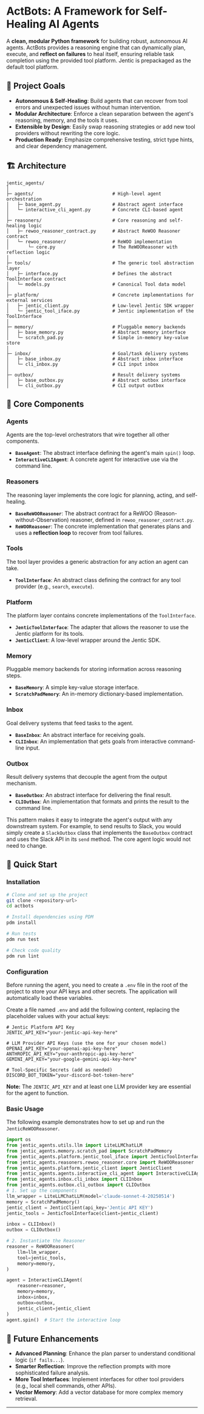 # ActBots: A Framework for Self-Healing AI Agents

A **clean, modular Python framework** for building robust, autonomous AI agents. ActBots provides a reasoning engine that can dynamically plan, execute, and **reflect on failures** to heal itself, ensuring reliable task completion using the provided tool platform. 
Jentic is prepackaged as the default tool platform.

## 🎯 Project Goals

- **Autonomous & Self-Healing**: Build agents that can recover from tool errors and unexpected issues without human intervention.
- **Modular Architecture**: Enforce a clean separation between the agent's reasoning, memory, and the tools it uses.
- **Extensible by Design**: Easily swap reasoning strategies or add new tool providers without rewriting the core logic.
- **Production Ready**: Emphasize comprehensive testing, strict type hints, and clear dependency management.

## 🏗️ Architecture

```
jentic_agents/
│
├─ agents/                             # High-level agent orchestration
│   ├─ base_agent.py                   # Abstract agent interface
│   └─ interactive_cli_agent.py        # Concrete CLI-based agent
│
├─ reasoners/                          # Core reasoning and self-healing logic
│   ├─ rewoo_reasoner_contract.py      # Abstract ReWOO Reasoner contract
│   └─ rewoo_reasoner/                 # ReWOO implementation
│       └─ core.py                     # The ReWOOReasoner with reflection logic
│
├─ tools/                              # The generic tool abstraction layer
│   ├─ interface.py                    # Defines the abstract ToolInterface contract
│   └─ models.py                       # Canonical Tool data model
│
├─ platform/                           # Concrete implementations for external services
│   ├─ jentic_client.py                # Low-level Jentic SDK wrapper
│   └─ jentic_tool_iface.py            # Jentic implementation of the ToolInterface
│
├─ memory/                             # Pluggable memory backends
│   ├─ base_memory.py                  # Abstract memory interface
│   └─ scratch_pad.py                  # Simple in-memory key-value store
│
├─ inbox/                              # Goal/task delivery systems
│   ├─ base_inbox.py                   # Abstract inbox interface
│   └─ cli_inbox.py                    # CLI input inbox
│
├─ outbox/                             # Result delivery systems
│   ├─ base_outbox.py                  # Abstract outbox interface
│   └─ cli_outbox.py                   # CLI output outbox

```

## 🧠 Core Components

### Agents
Agents are the top-level orchestrators that wire together all other components.
- **`BaseAgent`**: The abstract interface defining the agent's main `spin()` loop.
- **`InteractiveCLIAgent`**: A concrete agent for interactive use via the command line.

### Reasoners
The reasoning layer implements the core logic for planning, acting, and self-healing.
- **`BaseReWOOReasoner`**: The abstract contract for a ReWOO (Reason-without-Observation) reasoner, defined in `rewoo_reasoner_contract.py`.
- **`ReWOOReasoner`**: The concrete implementation that generates plans and uses a **reflection loop** to recover from tool failures.

### Tools
The tool layer provides a generic abstraction for any action an agent can take.
- **`ToolInterface`**: An abstract class defining the contract for any tool provider (e.g., `search`, `execute`).

### Platform
The platform layer contains concrete implementations of the `ToolInterface`.
- **`JenticToolInterface`**: The adapter that allows the reasoner to use the Jentic platform for its tools.
- **`JenticClient`**: A low-level wrapper around the Jentic SDK.

### Memory
Pluggable memory backends for storing information across reasoning steps.
- **`BaseMemory`**: A simple key-value storage interface.
- **`ScratchPadMemory`**: An in-memory dictionary-based implementation.

### Inbox
Goal delivery systems that feed tasks to the agent.
- **`BaseInbox`**: An abstract interface for receiving goals.
- **`CLIInbox`**: An implementation that gets goals from interactive command-line input.

### Outbox
Result delivery systems that decouple the agent from the output mechanism.
- **`BaseOutbox`**: An abstract interface for delivering the final result.
- **`CLIOutbox`**: An implementation that formats and prints the result to the command line.

This pattern makes it easy to integrate the agent's output with any downstream system. For example, to send results to Slack, you would simply create a `SlackOutbox` class that implements the `BaseOutbox` contract and uses the Slack API in its `send` method. The core agent logic would not need to change.

## 🚀 Quick Start

### Installation

```bash
# Clone and set up the project
git clone <repository-url>
cd actbots

# Install dependencies using PDM
pdm install

# Run tests
pdm run test

# Check code quality
pdm run lint
```

### Configuration

Before running the agent, you need to create a `.env` file in the root of the project to store your API keys and other secrets. The application will automatically load these variables.

Create a file named `.env` and add the following content, replacing the placeholder values with your actual keys:

```dotenv
# Jentic Platform API Key
JENTIC_API_KEY="your-jentic-api-key-here"

# LLM Provider API Keys (use the one for your chosen model)
OPENAI_API_KEY="your-openai-api-key-here"
ANTHROPIC_API_KEY="your-anthropic-api-key-here"
GEMINI_API_KEY="your-google-gemini-api-key-here"

# Tool-Specific Secrets (add as needed)
DISCORD_BOT_TOKEN="your-discord-bot-token-here"
```

**Note:** The `JENTIC_API_KEY` and at least one LLM provider key are essential for the agent to function.

### Basic Usage

The following example demonstrates how to set up and run the `JenticReWOOReasoner`.

```python
import os
from jentic_agents.utils.llm import LiteLLMChatLLM
from jentic_agents.memory.scratch_pad import ScratchPadMemory
from jentic_agents.platform.jentic_tool_iface import JenticToolInterface
from jentic_agents.reasoners.rewoo_reasoner.core import ReWOOReasoner
from jentic_agents.platform.jentic_client import JenticClient
from jentic_agents.agents.interactive_cli_agent import InteractiveCLIAgent
from jentic_agents.inbox.cli_inbox import CLIInbox
from jentic_agents.outbox.cli_outbox import CLIOutbox
# 1. Set up the components
llm_wrapper = LiteLLMChatLLM(model='claude-sonnet-4-20250514')
memory = ScratchPadMemory()
jentic_client = JenticClient(api_key='Jentic API KEY')
jentic_tools = JenticToolInterface(client=jentic_client)

inbox = CLIInbox()
outbox = CLIOutbox()

# 2. Instantiate the Reasoner
reasoner = ReWOOReasoner(
    llm=llm_wrapper,
    tool=jentic_tools,
    memory=memory,
)

agent = InteractiveCLIAgent(
    reasoner=reasoner,
    memory=memory,
    inbox=inbox,
    outbox=outbox,
    jentic_client=jentic_client
)
agent.spin()  # Start the interactive loop

```

## 🔮 Future Enhancements

- **Advanced Planning**: Enhance the plan parser to understand conditional logic (`if fails...`).
- **Smarter Reflection**: Improve the reflection prompts with more sophisticated failure analysis.
- **More Tool Interfaces**: Implement interfaces for other tool providers (e.g., local shell commands, other APIs).
- **Vector Memory**: Add a vector database for more complex memory retrieval.

---


